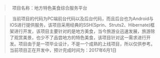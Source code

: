 >    项目名称：地方特色美食综合服务平台

>    当前项目的代码为PC端前台代码以及后台代码，而且后台也为Android与IOS进行提供服务，该项目采用经典的SSH(Sprin、Struts2、Hibernate)框架进行开发，该项目主要针对的是地方美食，当今旅游业迅速发展，旅游除了观赏美景，也少不了品尝地方的特色美食，该项目针对这一需求进行开发。项目由于是一项毕业设计，不是一个成熟的上线项目，所以仅供参考。当前项目正在开发中，预计完成时间为：2017年6月1日


